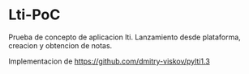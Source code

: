 # Lti-PoC
Prueba de concepto de aplicacion lti. Lanzamiento desde plataforma, creacion y obtencion de notas.

Implementacion de https://github.com/dmitry-viskov/pylti1.3


